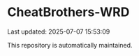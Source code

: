 # CheatBrothers-WRD

Last updated: 2025-07-07 15:53:09

This repository is automatically maintained.
